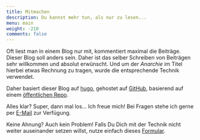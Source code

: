 ```yaml
---
title: Mitmachen
description: Du kannst mehr tun, als nur zu lesen...
menu: main
weight: -210
comments: false
---
```


Oft liest man in einem Blog nur mit, kommentiert maximal die Beiträge. Dieser Blog soll anders sein. Daher ist das selber Schreiben von Beiträgen sehr willkommen und absolut erwünscht. Und um der _Anarchie_ im Titel hierbei etwas Rechnung zu tragen, wurde die entsprechende Technik verwendet.

Daher basiert dieser Blog auf [hugo](http://gohugo.io), gehostet auf [GitHub](https://github.com), basierend auf einem [öffentlichen Repo](https://github.com/relationship-anarchy/relationship-anarchy.org).

Alles klar? Super, dann mal los... Ich freue mich!  Bei Fragen stehe ich gerne per [E-Mail](mailto:mr.smith@relationship-anarchy.org) zur Verfügung.

Keine Ahnung? Auch kein Problem! Falls Du Dich mit der Technik nicht weiter auseinander setzen willst, nutze einfach dieses  [Formular](/beitrag-einreichen).
